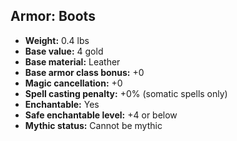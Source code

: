 ## Armor: Boots

- **Weight:** 0.4 lbs
- **Base value:** 4 gold
- **Base material:** Leather
- **Base armor class bonus:** +0
- **Magic cancellation:** +0
- **Spell casting penalty:** +0% (somatic spells only)
- **Enchantable:** Yes
- **Safe enchantable level:** +4 or below
- **Mythic status:** Cannot be mythic
